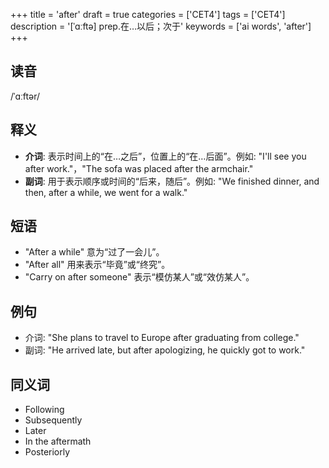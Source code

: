 +++
title = 'after'
draft = true
categories = ['CET4']
tags = ['CET4']
description = '[ˈɑːftə] prep.在…以后；次于'
keywords = ['ai words', 'after']
+++

## 读音
/ˈɑːftər/

## 释义
- **介词**: 表示时间上的“在…之后”，位置上的“在…后面”。例如: "I'll see you after work."，"The sofa was placed after the armchair."
- **副词**: 用于表示顺序或时间的“后来，随后”。例如: "We finished dinner, and then, after a while, we went for a walk."

## 短语
- "After a while" 意为“过了一会儿”。
- "After all" 用来表示“毕竟”或“终究”。
- "Carry on after someone" 表示“模仿某人”或“效仿某人”。

## 例句
- 介词: "She plans to travel to Europe after graduating from college."
- 副词: "He arrived late, but after apologizing, he quickly got to work."

## 同义词
- Following
- Subsequently
- Later
- In the aftermath
- Posteriorly
